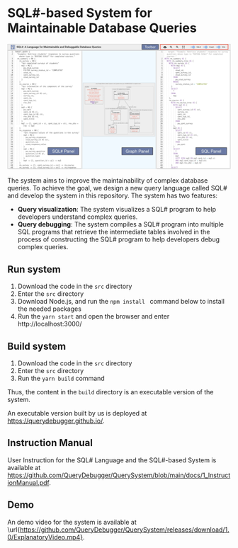 # SQL#-based System for Maintainable Database Queries

![System Interface of the SQL#-based system](https://github.com/QueryDebugger/QuerySystem/raw/main/docs/interface.jpg)


The system aims to improve the maintainability of complex database queries. To achieve the goal, we design a new query language called SQL# and develop the system in this repository.
The system has two features:
- **Query visualization**: The system visualizes a SQL# program to help developers understand complex queries. 
- **Query debugging**: The system compiles a SQL# program into multiple SQL programs that retrieve the intermediate tables involved in the process of constructing the SQL# program to help developers debug complex queries.

## Run system
1. Download the code in the `src` directory
2. Enter the `src` directory
3. Download Node.js, and run the `npm install ` command below to install the needed packages
4. Run the `yarn start` and open the browser and enter http://localhost:3000/

## Build system
1. Download the code in the `src` directory
2. Enter the `src` directory
3. Run the `yarn build` command

Thus, the content in the `build` directory is an executable version of the system.

An executable version built by us is deployed at https://querydebugger.github.io/.

## Instruction Manual
User Instruction for the SQL# Language and the SQL#-based System is available at https://github.com/QueryDebugger/QuerySystem/blob/main/docs/1_InstructionManual.pdf.

## Demo
An demo video for the system is available at \url{https://github.com/QueryDebugger/QuerySystem/releases/download/1.0/ExplanatoryVideo.mp4}.